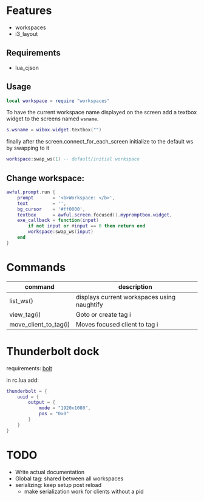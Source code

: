 # Features

- workspaces
- i3_layout

## Requirements
- lua_cjson

## Usage

```lua
local workspace = require "workspaces"
```

To have the current workspace name displayed on the screen add a textbox widget
to the screens named `wsname`.

```lua
s.wsname = wibox.widget.textbox("")
```

finally after the screen.connect_for_each_screen initialize to the default ws
by swapping to it

```lua
workspace:swap_ws(1) -- default/initial workspace
```

## Change workspace:

```lua
awful.prompt.run {
	prompt       = '<b>Workspace: </b>',
	text         = '',
	bg_cursor    = '#ff0000',
	textbox      = awful.screen.focused().mypromptbox.widget,
	exe_callback = function(input)
		if not input or #input == 0 then return end
		workspace:swap_ws(input)
	end
}
```


# Commands

command | description
--------|------------
list_ws()| displays current workspaces using naughtify
view_tag(i)| Goto or create tag i
move_client_to_tag(i)| Moves focused client to tag i


# Thunderbolt dock

requirements: [bolt](https://github.com/gicmo/bolt)

in rc.lua add:

```lua
thunderbolt = {
	uuid = {
		output = {
			mode = "1920x1080",
			pos = "0x0"
		}
	}
}
```

# TODO

- Write actual documentation
- Global tag: shared between all workspaces
- serializing: keep setup post reload
	- make serialization work for clients without a pid
